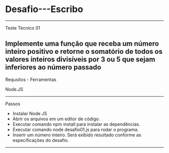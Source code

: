 # Desafio---Escribo

----
Teste Técnico 01

Implemente uma função que receba um número inteiro positivo e retorne o
somatório de todos os valores inteiros divisíveis por 3 ou 5 que sejam inferiores ao
número passado
----

Requsitos - Ferramentas

Node.JS

----
Passos

- Instalar Node JS
- Abrir os arquivos em um editor de código.
- Executar comando npm install para instalar as dependências.
- Executar comando node desafio01.js para rodar o programa.
- Inserir um número inteiro.
Será exibido resultado conforme as especificações do desafio.

----
